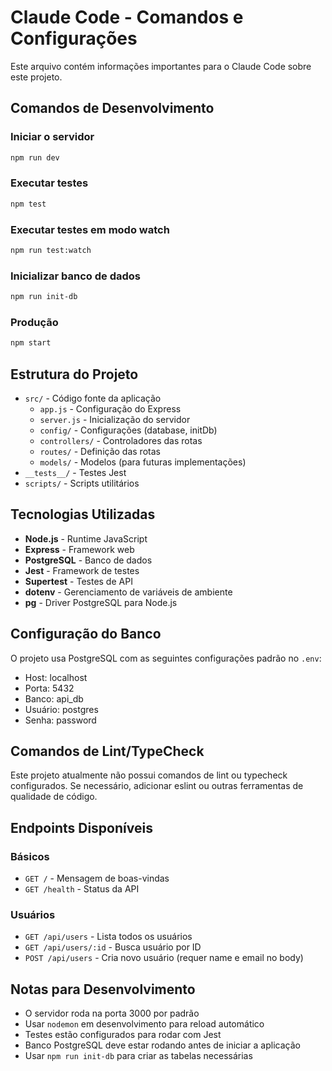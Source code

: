 # Claude Code - Comandos e Configurações

Este arquivo contém informações importantes para o Claude Code sobre este projeto.

## Comandos de Desenvolvimento

### Iniciar o servidor
```bash
npm run dev
```

### Executar testes
```bash
npm test
```

### Executar testes em modo watch
```bash
npm run test:watch
```

### Inicializar banco de dados
```bash
npm run init-db
```

### Produção
```bash
npm start
```

## Estrutura do Projeto

- `src/` - Código fonte da aplicação
  - `app.js` - Configuração do Express
  - `server.js` - Inicialização do servidor
  - `config/` - Configurações (database, initDb)
  - `controllers/` - Controladores das rotas
  - `routes/` - Definição das rotas
  - `models/` - Modelos (para futuras implementações)
- `__tests__/` - Testes Jest
- `scripts/` - Scripts utilitários

## Tecnologias Utilizadas

- **Node.js** - Runtime JavaScript
- **Express** - Framework web
- **PostgreSQL** - Banco de dados
- **Jest** - Framework de testes
- **Supertest** - Testes de API
- **dotenv** - Gerenciamento de variáveis de ambiente
- **pg** - Driver PostgreSQL para Node.js

## Configuração do Banco

O projeto usa PostgreSQL com as seguintes configurações padrão no `.env`:
- Host: localhost
- Porta: 5432
- Banco: api_db
- Usuário: postgres
- Senha: password

## Comandos de Lint/TypeCheck

Este projeto atualmente não possui comandos de lint ou typecheck configurados.
Se necessário, adicionar eslint ou outras ferramentas de qualidade de código.

## Endpoints Disponíveis

### Básicos
- `GET /` - Mensagem de boas-vindas
- `GET /health` - Status da API

### Usuários
- `GET /api/users` - Lista todos os usuários
- `GET /api/users/:id` - Busca usuário por ID
- `POST /api/users` - Cria novo usuário (requer name e email no body)

## Notas para Desenvolvimento

- O servidor roda na porta 3000 por padrão
- Usar `nodemon` em desenvolvimento para reload automático
- Testes estão configurados para rodar com Jest
- Banco PostgreSQL deve estar rodando antes de iniciar a aplicação
- Usar `npm run init-db` para criar as tabelas necessárias